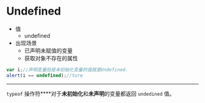 # Undefined
- 值
	- undefined
- 出现场景
	- 已声明未赋值的变量
	- 获取对象不存在的属性

```javascript
var i;//声明变量但是未初始化变量的值就是Undefined.
alert(i == undefined);//ture 
```
---
```typeof``` 操作符****对于**未初始化**和**未声明**的变量都返回 ```undedined``` 值。

